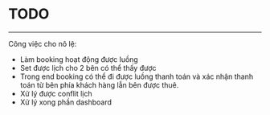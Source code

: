 # TODO

---
Công việc cho nô lệ:
- Làm booking hoạt động được luồng
- Set được lịch cho 2 bên có thể thấy được
- Trong end booking có thể đi được luồng thanh toán và xác nhận thanh toán từ bên phía khách hàng lẫn bên được thuê.
- Xử lý được conflit lịch
- Xử lý xong phần dashboard
